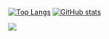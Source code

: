 [![Top Langs](https://github-readme-stats.vercel.app/api/top-langs/?username=benji1123&hide=html,MATLAB,Jupyter%20Notebook&layout=compact&theme=tokyonight&langs_count=10&exclude_repo=Robotic-Whiteboard )](https://github.com/benji1123/github-readme-stats)
[![GitHub stats](https://github-readme-stats.vercel.app/api?username=benji1123&theme=tokyonight)](https://github.com/benji1123/github-readme-stats)

<!-- ![](https://komarev.com/ghpvc/?username=benji1123&color=blueviolet) -->

<!-- [![Open Source Love svg1](https://badges.frapsoft.com/os/v1/open-source.svg?v=103)](https://github.com/ellerbrock/open-source-badges/) -->

![](https://media.githubusercontent.com/media/benji1123/https-benli99.xyz/master/media/background/cyber/cyber5fps_lights_looped.gif)
